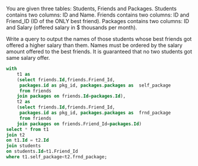 You are given three tables: Students, Friends and Packages. Students contains two columns: ID and Name. Friends contains two columns: ID and Friend_ID (ID of the ONLY best friend). Packages contains two columns: ID and Salary (offered salary in $ thousands per month).

Write a query to output the names of those students whose best friends got offered a higher salary than them. Names must be ordered by the salary amount offered to the best friends. It is guaranteed that no two students got same salary offer.

```sql
with 
	t1 as
	(select friends.Id,friends.Friend_Id,
	 packages.id as pkg_id, packages.packages as  self_package
	 from friends
	join packages on friends.Id=packages.Id),
	t2 as 
	(select friends.Id,friends.Friend_Id,
	 packages.id as pkg_id, packages.packages as  frnd_package
	 from friends
	join packages on friends.Friend_Id=packages.Id)
select * from t1
join t2
on t1.Id = t2.Id
join students 
on students.Id=t1.Friend_Id
where t1.self_package<t2.frnd_package;
```

